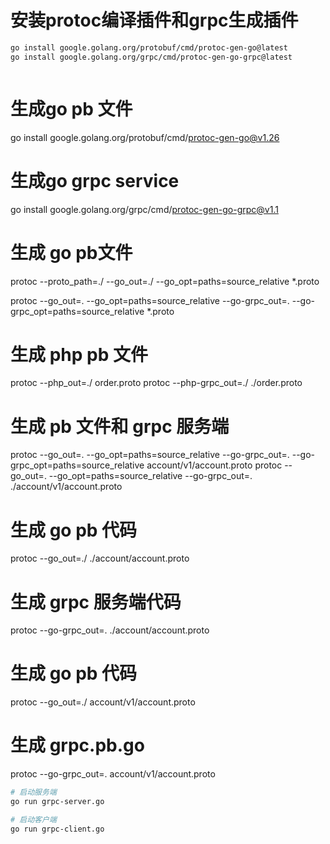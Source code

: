 

# 安装protoc编译插件和grpc生成插件
```sh
go install google.golang.org/protobuf/cmd/protoc-gen-go@latest
go install google.golang.org/grpc/cmd/protoc-gen-go-grpc@latest



```
# 生成go pb 文件
go install google.golang.org/protobuf/cmd/protoc-gen-go@v1.26
# 生成go grpc service
go install google.golang.org/grpc/cmd/protoc-gen-go-grpc@v1.1



# 生成 go pb文件
protoc --proto_path=./ --go_out=./ --go_opt=paths=source_relative  *.proto

protoc --go_out=. --go_opt=paths=source_relative --go-grpc_out=. --go-grpc_opt=paths=source_relative *.proto

# 生成 php pb 文件
protoc --php_out=./ order.proto
protoc --php-grpc_out=./ ./order.proto

# 生成 pb 文件和 grpc 服务端
protoc --go_out=. --go_opt=paths=source_relative --go-grpc_out=. --go-grpc_opt=paths=source_relative account/v1/account.proto
protoc --go_out=. --go_opt=paths=source_relative --go-grpc_out=. ./account/v1/account.proto
# 生成 go pb 代码
protoc --go_out=./ ./account/account.proto
# 生成 grpc 服务端代码
protoc --go-grpc_out=. ./account/account.proto



# 生成 go pb 代码
protoc --go_out=./ account/v1/account.proto
# 生成 grpc.pb.go
protoc --go-grpc_out=. account/v1/account.proto




```sh
# 启动服务端
go run grpc-server.go 

# 启动客户端
go run grpc-client.go 
```
